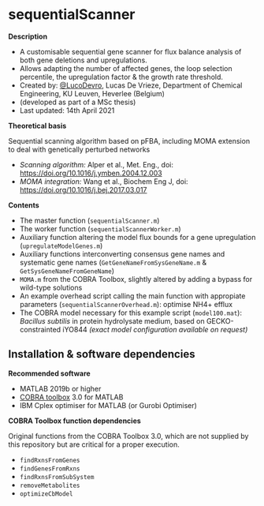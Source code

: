 # sequentialScanner
**Description**

- A customisable sequential gene scanner for flux balance analysis of both gene deletions and upregulations.
- Allows adapting the number of affected genes, the loop selection percentile, the upregulation factor & the growth rate threshold.
- Created by: [@LucoDevro](https://github.com/LucoDevro), Lucas De Vrieze, Department of Chemical Engineering, KU Leuven, Heverlee (Belgium)
- (developed as part of a MSc thesis)
- Last updated: 14th April 2021

**Theoretical basis**

Sequential scanning algorithm based on pFBA, including MOMA extension to deal with genetically perturbed networks
- *Scanning algorithm:* Alper et al., Met. Eng., doi: https://doi.org/10.1016/j.ymben.2004.12.003
- *MOMA integration:* Wang et al., Biochem Eng J, doi: https://doi.org/10.1016/j.bej.2017.03.017

**Contents**

- The master function (`sequentialScanner.m`)
- The worker function (`sequentialScannerWorker.m`)
- Auxiliary function altering the model flux bounds for a gene upregulation (`upregulateModelGenes.m`)
- Auxiliary functions interconverting consensus gene names and systematic gene names (`GetGeneNameFromSysGeneName.m` & `GetSysGeneNameFromGeneName`)
- `MOMA.m` from the COBRA Toolbox, slightly altered by adding a bypass for wild-type solutions
- An example overhead script calling the main function with appropiate parameters (`sequentialScannerOverhead.m`): optimise NH4+ efflux
- The COBRA model necessary for this example script (`model100.mat`): *Bacillus subtilis* in protein hydrolysate medium, based on GECKO-constrainted iYO844 *(exact model configuration available on request)*

**Installation & software dependencies**
---
**Recommended software**
- MATLAB 2019b or higher
- [COBRA toolbox](https://github.com/opencobra/cobratoolbox) 3.0 for MATLAB
- IBM Cplex optimiser for MATLAB (or Gurobi Optimiser)

**COBRA Toolbox function dependencies**

Original functions from the COBRA Toolbox 3.0, which are not supplied by this repository but are critical for a proper execution.
- `findRxnsFromGenes`
- `findGenesFromRxns`
- `findRxnsFromSubSystem`
- `removeMetabolites`
- `optimizeCbModel`
